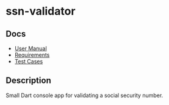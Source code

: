 # ssn-validator

## Docs

- [User Manual](./docs/manual.md)
- [Requirements](./docs/requirements.md)
- [Test Cases](./docs/testcases.md)

## Description

Small Dart console app for validating a social security number.
